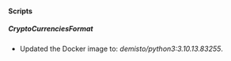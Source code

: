 
#### Scripts
##### CryptoCurrenciesFormat
- Updated the Docker image to: *demisto/python3:3.10.13.83255*.